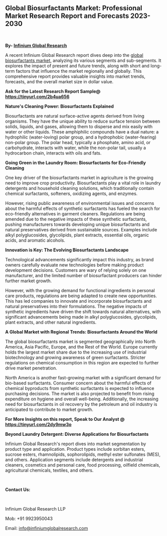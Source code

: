 <h2><strong>Global Biosurfactants Market: Professional Market Research Report and Forecasts 2023-2030</strong></h2>
<p>&nbsp;</p>
<p><strong>By- </strong><a href="https://www.infiniumglobalresearch.com"><strong>Infinium Global Research</strong></a></p>
<p>A recent Infinium Global Research report dives deep into the <a href="https://www.infiniumglobalresearch.com/reports/global-biosurfactants-market">global biosurfactants market</a>, analyzing its various segments and sub-segments. It explores the impact of present and future trends, along with short and long-term factors that influence the market regionally and globally. This comprehensive report provides valuable insights into market trends, forecasts, and the overall market size in dollar value.</p>
<p><strong>Ask for the Latest Research Report Sample@ </strong><a href="https://tinyurl.com/2b4ua656"><strong>https://tinyurl.com/2b4ua656</strong></a></p>
<p><strong>Nature's Cleaning Power: Biosurfactants Explained</strong></p>
<p>Biosurfactants are natural surface-active agents derived from living organisms. They have the unique ability to reduce surface tension between solids, liquids, and gases, allowing them to disperse and mix easily with water or other liquids. These amphiphilic compounds have a dual nature: a hydrophilic (water-loving) polar group, and a hydrophobic (water-fearing) non-polar group. The polar head, typically a phosphate, amino acid, or carbohydrate, interacts with water, while the non-polar tail, usually a hydrocarbon chain, interacts with oils and fats.</p>
<p><strong>Going Green in the Laundry Room: Biosurfactants for Eco-Friendly Cleaning</strong></p>
<p>One key driver of the biosurfactants market in agriculture is the growing need to improve crop productivity. Biosurfactants play a vital role in laundry detergents and household cleaning solutions, which traditionally contain chemical surfactants, softeners, oxidizing agents, and enzymes.</p>
<p>However, rising public awareness of environmental issues and concerns about the harmful effects of synthetic surfactants has fueled the search for eco-friendly alternatives in garment cleaners. Regulations are being amended due to the negative impacts of these synthetic surfactants, pushing manufacturers towards developing unique biosurfactants and natural preservatives derived from sustainable sources. Examples include alkyl polyglucosides, glycolipids, plant extracts, essential oils, organic acids, and aromatic alcohols.</p>
<p><strong>Innovation is Key: The Evolving Biosurfactants Landscape</strong></p>
<p>Technological advancements significantly impact this industry, as brand owners carefully evaluate new technologies before making product development decisions. Customers are wary of relying solely on one manufacturer, and the limited number of biosurfactant producers can hinder further market growth.</p>
<p>However, with the growing demand for functional ingredients in personal care products, regulations are being adapted to create new opportunities. This has led companies to innovate and incorporate biosurfactants and natural preservatives into their formulations. The negative impacts of synthetic ingredients have driven the shift towards natural alternatives, with significant advancements being made in alkyl polyglucosides, glycolipids, plant extracts, and other natural ingredients.</p>
<p><strong>A Global Market with Regional Trends: Biosurfactants Around the World</strong></p>
<p>The global biosurfactants market is segmented geographically into North America, Asia Pacific, Europe, and the Rest of the World. Europe currently holds the largest market share due to the increasing use of industrial biotechnology and growing awareness of green surfactants. Stricter regulations on chemical consumption in this region are expected to further drive market penetration.</p>
<p>North America is another fast-growing market with a significant demand for bio-based surfactants. Consumer concern about the harmful effects of chemical byproducts from synthetic surfactants is expected to influence purchasing decisions. The market is also projected to benefit from rising expenditure on hygiene and overall well-being. Additionally, the increasing need for biosurfactants in oil recovery by the petroleum and oil industry is anticipated to contribute to market growth.</p>
<p><strong>For More Insights on this report, Speak to Our Analyst @ </strong><a href="https://tinyurl.com/2dy9mw3o"><strong>https://tinyurl.com/2dy9mw3o</strong></a></p>
<p><strong>Beyond Laundry Detergent: Diverse Applications for Biosurfactants</strong></p>
<p>Infinium Global Research's report dives into market segmentation by product type and application. Product types include sorbitan esters, sucrose esters, rhamnolipids, sophorolipids, methyl ester sulfonates (MES), and others. Application segments include detergents and industrial cleaners, cosmetics and personal care, food processing, oilfield chemicals, agricultural chemicals, textiles, and others.</p>
<p>&nbsp;</p>
<p><strong>Contact Us:</strong></p>
<p>&nbsp;</p>
<p>Infinium Global Research LLP</p>
<p>Mob: +91 9923950043</p>
<p>Email: <a href="mailto:info@infiniumglobalresearch.com">info@infiniumglobalresearch.com</a></p>